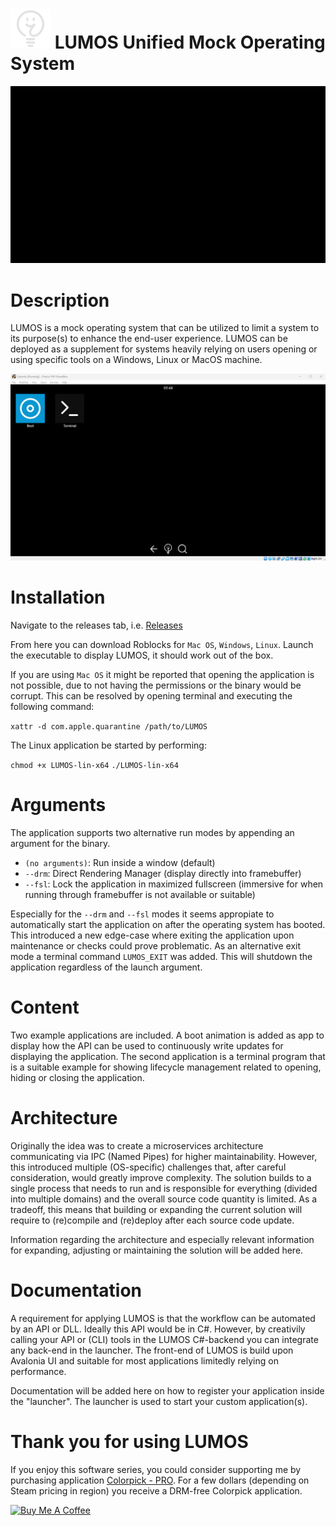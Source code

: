 # <img src="https://raw.githubusercontent.com/jetspiking/LUMOS/main/Readme/Icon.png" width="64" height="64"> LUMOS Unified Mock Operating System
![](https://github.com/jetspiking/LUMOS/blob/main/Readme/Boot.gif)

# Description
LUMOS is a mock operating system that can be utilized to limit a system to its purpose(s) to enhance the end-user experience. LUMOS can be deployed as a supplement for systems heavily relying on users opening or using specific tools on a Windows, Linux or MacOS machine.

<img src="https://raw.githubusercontent.com/jetspiking/LUMOS/main/Readme/VirtualBox.png">

# Installation
Navigate to the releases tab, i.e. 
[Releases](https://github.com/jetspiking/LUMOS/releases)

From here you can download Roblocks for ```Mac OS```, ```Windows```, ```Linux```.
Launch the executable to display LUMOS, it should work out of the box. 

If you are using ```Mac OS``` it might be reported that opening the application is not possible, due to not having the permissions or the binary would be corrupt. This can be resolved by opening terminal and executing the following command: 

```xattr -d com.apple.quarantine /path/to/LUMOS```

The Linux application be started by performing:

```chmod +x LUMOS-lin-x64```
```./LUMOS-lin-x64```

# Arguments
The application supports two alternative run modes by appending an argument for the binary.
- ```(no arguments)```: Run inside a window (default)
- ```--drm```: Direct Rendering Manager (display directly into framebuffer)
- ```--fsl```: Lock the application in maximized fullscreen (immersive for when running through framebuffer is not available or suitable)

Especially for the ```--drm``` and ```--fsl``` modes it seems appropiate to automatically start the application on after the operating system has booted. This introduced a new edge-case where exiting the application upon maintenance or checks could prove problematic. As an alternative exit mode a terminal command ```LUMOS_EXIT``` was added. This will shutdown the application regardless of the launch argument.

# Content
Two example applications are included. A boot animation is added as app to display how the API can be used to continuously write updates for displaying the application. The second application is a terminal program that is a suitable example for showing lifecycle management related to opening, hiding or closing the application.

# Architecture
Originally the idea was to create a microservices architecture communicating via IPC (Named Pipes) for higher maintainability. However, this introduced multiple (OS-specific) challenges that, after careful consideration, would greatly improve complexity. The solution builds to a single process that needs to run and is responsible for everything (divided into multiple domains) and the overall source code quantity is limited. As a tradeoff, this means that building or expanding the current solution will require to (re)compile and (re)deploy after each source code update.

Information regarding the architecture and especially relevant information for expanding, adjusting or maintaining the solution will be added here.

# Documentation
A requirement for applying LUMOS is that the workflow can be automated by an API or DLL. Ideally this API would be in C#. However, by creativily calling your API or (CLI) tools in the LUMOS C#-backend you can integrate any back-end in the launcher. The front-end of LUMOS is build upon Avalonia UI and suitable for most applications limitedly relying on performance.

Documentation will be added here on how to register your application inside the "launcher". The launcher is used to start your custom application(s).

# Thank you for using LUMOS
If you enjoy this software series, you could consider supporting me by purchasing application [Colorpick - PRO](https://store.steampowered.com/app/1388790/Colorpick__PRO). For a few dollars (depending on Steam pricing in region) you receive a DRM-free Colorpick application.

<a href="https://www.buymeacoffee.com/DustinHendriks" target="_blank"><img src="https://cdn.buymeacoffee.com/buttons/default-orange.png" alt="Buy Me A Coffee" height="41" width="174"></a>
